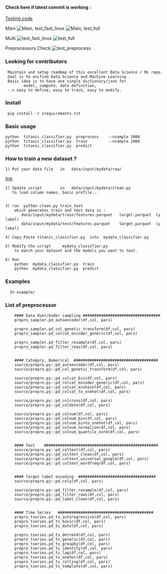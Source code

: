 
#### Check here if latest commit is working :

[Testing code ](https://github.com/arita37/dsa2/blob/main/ztest/run_fast.sh)

Main
![Main, test_fast_linux](https://github.com/arita37/dsa2/workflows/test_fast_linux/badge.svg?branch=main)
![Main, test_full](https://github.com/arita37/dsa2/workflows/test_full/badge.svg?branch=main)


Multi
  ![test_fast_linux](https://github.com/arita37/dsa2/workflows/test_fast_linux/badge.svg?branch=multi)
   ![test_full](https://github.com/arita37/dsa2/workflows/test_full/badge.svg?branch=multi)


Preprocessors Check
![test_preprocess](https://github.com/arita37/dsa2/workflows/test_preprocess/badge.svg?branch=multi)


### Looking for contributors
     Maintain and setup roadmap of this excellent Data Science / ML repo.
     Goal is to unified Data Science and Machine Learning .
     Basic idea is to have one single dictionary/json for
            model, compute, data definition,
     --> easy to define, easy to track, easy to modify.
     

### Install 
     pip install -r zrequirements.txt


### Basic usage 
    python  titanic_classifier.py  preprocess    --nsample 1000
    python  titanic_classifier.py  train         --nsample 2000
    python  titanic_classifier.py  predict



### How to train a new dataset ?
    1) Put your data file   in   data/input/mydata/raw/   
[link](https://github.com/arita37/dsa2/tree/multi/data/input/mydata)
       

    2) Update script        in   data/input/mydata/clean.py
       to load column names, basic profile...


    3) run  python clean.py train_test
        which generates train and test data in :   
           data/input/mydata/train/features.parquet   target.parquet  (y label)        
           data/input/mydata/test/features.parquet    target.parquet  (y label)                
                
    4) Copy Paste titanic_classifier.py  into  mydata_classifier.py
    
    5) Modify the script     mydata_classifier.py
        to match your dataset and the models you want to test.
          
    6) Run 
        python  mydata_classifier.py  train
        python  mydata_classifier.py  predict


        
### Examples

      In example/




### List of preprocessor

        #### Data Over/Under sampling ##################################
        prepro_sampler.pd_autoencoder(df,col, pars)
        
        prepro_sampler.pd_col_genetic_transform(df,col, pars)        
        prepro_sampler.pd_colcat_encoder_generic(df,col, pars)
        
        prepro_sampler.pd_filter_resample(df,col, pars)
        prepro_sampler.pd_filter_rows(df,col, pars)


        #### Category, Numerical  #####################################
        source/prepro.py::pd_autoencoder(df,col, pars)
        source/prepro.py::pd_col_genetic_transform(df,col, pars)
        
        source/prepro.py::pd_colcat_bin(df,col, pars)
        source/prepro.py::pd_colcat_encoder_generic(df,col, pars)
        source/prepro.py::pd_colcat_minhash(df,col, pars)
        source/prepro.py::pd_colcat_to_onehot(df,col, pars)
        
        source/prepro.py::pd_colcross(df,col, pars)
        source/prepro.py::pd_coldate(df,col, pars)
        
        source/prepro.py::pd_colnum(df,col, pars)
        source/prepro.py::pd_colnum_bin(df,col, pars)
        source/prepro.py::pd_colnum_binto_onehot(df,col, pars)
        source/prepro.py::pd_colnum_normalize(df,col, pars)
        source/prepro.py::pd_colnum_quantile_norm(df,col, pars)

        
        #### Text    ##################################################    
        source/prepro.py::pd_coltext(df,col, pars)
        source/prepro.py::pd_coltext_clean(df,col, pars)
        source/prepro.py::pd_coltext_universal_google(df,col, pars)
        source/prepro.py::pd_coltext_wordfreq(df,col, pars)
        
        
        #### Target label encoding  ##################################
        source/prepro.py::pd_coly(df,col, pars)
        
        source/prepro.py::pd_filter_resample(df,col, pars)
        source/prepro.py::pd_filter_rows(df,col, pars)
        source/prepro.py::pd_label_clean(df,col, pars)


        #### Time Series   ##########################################
        prepro_tseries.pd_ts_autoregressive(df,col, pars)
        prepro_tseries.pd_ts_basic(df,col, pars)
        prepro_tseries.pd_ts_date(df,col, pars)
        
        prepro_tseries.pd_ts_detrend(df,col, pars)
        prepro_tseries.pd_ts_generic(df,col, pars)
        prepro_tseries.pd_ts_groupby(df,col, pars)
        prepro_tseries.pd_ts_identity(df,col, pars)
        prepro_tseries.pd_ts_lag(df,col, pars)
        prepro_tseries.pd_ts_onehot(df,col, pars)
        prepro_tseries.pd_ts_rolling(df,col, pars)
        prepro_tseries.pd_ts_template(df,col, pars)







